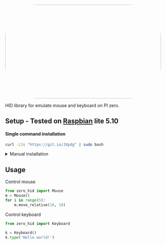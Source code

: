 <img src="https://user-images.githubusercontent.com/61390950/141596451-c3f69064-7152-4d07-80b0-141b60265c02.png" style="width: 500px; height: 300px; border-radius: 100px">


HID library for emulate mouse and keyboard on PI zero.

## Setup - Tested on [Raspbian](https://www.raspberrypi.com/software/operating-systems/#raspberry-pi-os-32-bit) lite 5.10
#### Single command installation
```bash
curl -LSs "https://git.io/JXpdg" | sudo bash
```

<details>
  <summary>Manual installation</summary>
  
install packages
```bash
sudo apt-get update && sudo apt-get install git python3-pip -y
```
clone the repo and install usb gadget module
```bash
git clone https://github.com/thewh1teagle/zero-hid
cd zero_hid/usb_gadget
chmod +x install.sh && sudo ./install.sh
```
install zero_hid to python
```bash
cd zero_hid/
pip3 install .
```

</details>

## Usage
Control mouse
```python
from zero_hid import Mouse
m = Mouse()
for i in range(5):
    m.move_relative(10, 10)
```
Control keyboard
```python
from zero_hid import Keyboard

k = Keyboard()
k.type('Hello world!')
```
